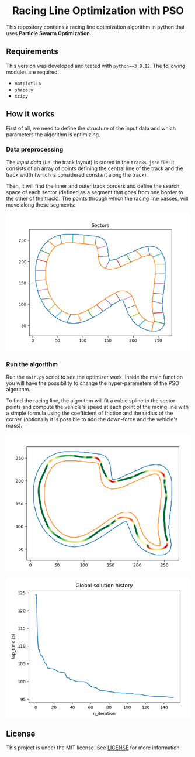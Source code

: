 <h1 align="center">Racing Line Optimization with PSO</h1>

This repository contains a racing line optimization algorithm in python that uses **Particle Swarm Optimization**.

## Requirements

This version was developed and tested with ```python==3.8.12```. The following modules are required:
* ```matplotlib```
* ```shapely```
* ```scipy``` 

## How it works

First of all, we need to define the structure of the input data and which parameters the algorithm is optimizing.

### Data preprocessing
The _input data_ (i.e. the track layout) is stored in the ```tracks.json``` file: it consists of an array of points defining the central line of the track and the track width (which is considered constant along the track).

Then, it will find the inner and outer track borders and define the search space of each sector (defined as a segment that goes from one border to the other of the track). The points through which the racing line passes, will move along these segments:

![](imgs/Sectors.png)

### Run the algorithm

Run the ```main.py``` script to see the optimizer work. Inside the main function you will have the possibility to change the hyper-parameters of the PSO algorithm.

To find the racing line, the algorithm will fit a cubic spline to the sector points and compute the vehicle's speed at each point of the racing line with a simple formula using the coefficient of friction and the radius of the corner (optionally it is possible to add the down-force and the vehicle's mass).

![](imgs/RacingLineEvolution.gif)

![](imgs/LapTimeEvolution.png)

## License

This project is under the MIT license. See [LICENSE](https://github.com/ParsaD23/MotoGP-API/blob/master/LICENSE) for more information.
